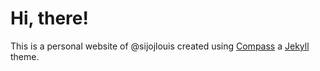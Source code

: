 
# Hi, there!

This is a personal website of @sijojlouis created using [Compass](https://github.com/excentris/compass) a [Jekyll](http://jekyllrb.com) theme.


